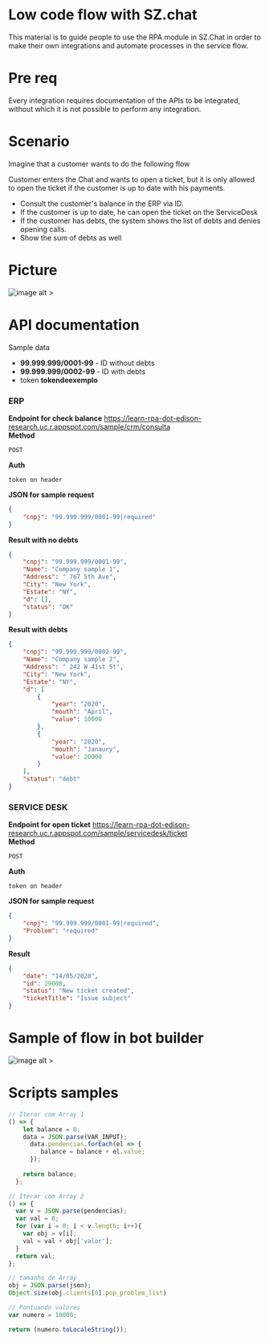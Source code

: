 # Low code flow with SZ.chat
This material is to guide people to use the RPA module in SZ.Chat in order to make their own integrations and automate processes in the service flow.

# Pre req

Every integration requires documentation of the APIs to be integrated, without which it is not possible to perform any integration.

# Scenario

Imagine that a customer wants to do the following flow<br>

Customer enters the Chat and wants to open a ticket, but it is only allowed to open the ticket if the customer is up to date with his payments.

* Consult the customer's balance in the ERP via ID.
* If the customer is up to date, he can open the ticket on the ServiceDesk
* If the customer has debts, the system shows the list of debts and denies opening calls.
* Show the sum of debts as well

# Picture

![image alt >](Fluxo-Exemplo.png)

# API documentation

Sample data
* **99.999.999/0001-99** - ID without debts
* **99.999.999/0002-99** - ID with debts
* token **tokendeexemplo**

### ERP

**Endpoint for check balance** https://learn-rpa-dot-edison-research.uc.r.appspot.com/sample/crm/consulta<br>
**Method**

`POST`

**Auth** 

`token on header`

**JSON for sample request**
```json
{
	"cnpj": "99.999.999/0001-99|required"
}
```
**Result with no debts**
```json
{
    "cnpj": "99.999.999/0001-99",
    "Name": "Company sample 1",
    "Address": " 767 5th Ave",
    "City": "New York",
    "Estate": "NY",
    "d": [],
    "status": "OK"
}
```
**Result with debts**
```json
{
    "cnpj": "99.999.999/0002-99",
    "Name": "Company sample 2",
    "Address": " 242 W 41st St",
    "City": "New York",
    "Estate": "NY",
    "d": [
        {
            "year": "2020",
            "mouth": "April",
            "value": 10000
        },
        {
            "year": "2020",
            "mouth": "Janaury",
            "value": 20000
        }
    ],
    "status": "debt"
}
```
### SERVICE DESK

**Endpoint for open ticket** https://learn-rpa-dot-edison-research.uc.r.appspot.com/sample/servicedesk/ticket<br>
**Method** 

`POST`

**Auth** 

`token on header`

**JSON for sample request**
```json
{
    "cnpj": "99.999.999/0001-99|required",
    "Problem": "required"
}
```
**Result**
```json
{
    "date": "14/05/2020",
    "id": 29008,
    "status": "New ticket created",
    "ticketTitle": "Issue subject"
}
```
# Sample of flow in bot builder

![image alt >](Sugestao-De-Fluxo.png)

# Scripts samples
```javascript
// Iterar com Array 1
() => {
    let balance = 0;
    data = JSON.parse(VAR_INPUT);
      data.pendencias.forEach(el => {
         balance = balance + el.value;
      });
  
    return balance;
  };

// Iterar com Array 2
() => {
  var v = JSON.parse(pendencias);
  var val = 0;
  for (var i = 0; i < v.length; i++){
    var obj = v[i];
    val = val + obj['valor'];
  }
  return val;
};

// tamanho de Array
obj = JSON.parse(json);
Object.size(obj.clients[0].pop_problem_list)

// Pontuando valores
var numero = 10000;

return (numero.toLocaleString()); 
```

